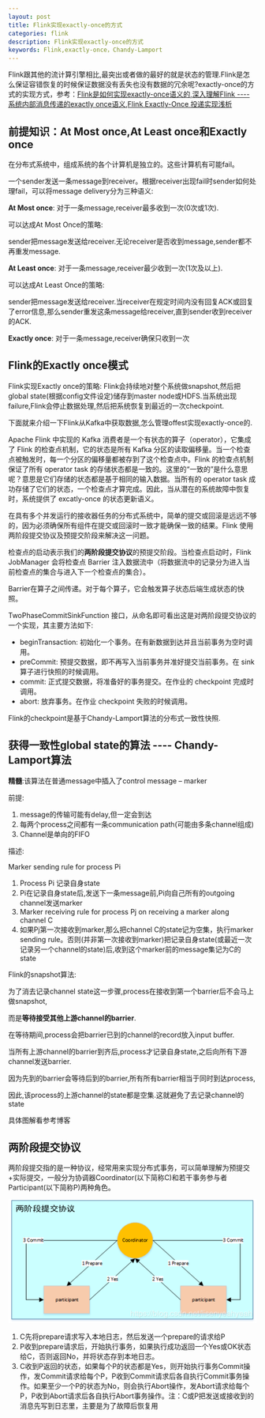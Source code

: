 ```yaml
---
layout: post
title: Flink实现exactly-once的方式
categories: flink
description: Flink实现exactly-once的方式
keywords: Flink,exactly-once，Chandy-Lamport
---
```

Flink跟其他的流计算引擎相比,最突出或者做的最好的就是状态的管理.Flink是怎么保证容错恢复的时候保证数据没有丢失也没有数据的冗余呢?exactly-once的方式的实现方式，参考：[Flink是如何实现exactly-once语义的](https://www.cnblogs.com/leon0/p/11005159.html),[深入理解Flink ---- 系统内部消息传递的exactly once语义](https://www.cnblogs.com/tuowang/p/9022198.html),[Flink Exactly-Once 投递实现浅析](https://cloud.tencent.com/developer/article/1485664)

## 前提知识：At Most once,At Least once和Exactly once

在分布式系统中，组成系统的各个计算机是独立的。这些计算机有可能fail。

一个sender发送一条message到receiver。根据receiver出现fail时sender如何处理fail，可以将message delivery分为三种语义:
 
**At Most once**: 对于一条message,receiver最多收到一次(0次或1次).

可以达成At Most Once的策略:

sender把message发送给receiver.无论receiver是否收到message,sender都不再重发message.

**At Least once**: 对于一条message,receiver最少收到一次(1次及以上).

可以达成At Least Once的策略:

sender把message发送给receiver.当receiver在规定时间内没有回复ACK或回复了error信息,那么sender重发这条message给receiver,直到sender收到receiver的ACK.

**Exactly once**: 对于一条message,receiver确保只收到一次

## Flink的Exactly once模式

Flink实现Exactly once的策略: Flink会持续地对整个系统做snapshot,然后把global state(根据config文件设定)储存到master node或HDFS.当系统出现failure,Flink会停止数据处理,然后把系统恢复到最近的一次checkpoint.

下面就来介绍一下Flink从Kafka中获取数据,怎么管理offest实现exactly-once的.

Apache Flink 中实现的 Kafka 消费者是一个有状态的算子（operator），它集成了 Flink 的检查点机制，它的状态是所有 Kafka 分区的读取偏移量。当一个检查点被触发时，每一个分区的偏移量都被存到了这个检查点中。Flink 的检查点机制保证了所有 operator task 的存储状态都是一致的。这里的“一致的”是什么意思呢？意思是它们存储的状态都是基于相同的输入数据。当所有的 operator task 成功存储了它们的状态，一个检查点才算完成。因此，当从潜在的系统故障中恢复时，系统提供了 excatly-once 的状态更新语义。

在具有多个并发运行的接收器任务的分布式系统中，简单的提交或回滚是远远不够的，因为必须确保所有组件在提交或回滚时一致才能确保一致的结果。Flink 使用两阶段提交协议及预提交阶段来解决这一问题。

检查点的启动表示我们的**两阶段提交协议**的预提交阶段。当检查点启动时，Flink JobManager 会将检查点 Barrier 注入数据流中（将数据流中的记录分为进入当前检查点的集合与进入下一个检查点的集合）。

Barrier在算子之间传递。对于每个算子，它会触发算子状态后端生成状态的快照。

TwoPhaseCommitSinkFunction 接口，从命名即可看出这是对两阶段提交协议的一个实现，其主要方法如下:
* beginTransaction: 初始化一个事务。在有新数据到达并且当前事务为空时调用。
* preCommit: 预提交数据，即不再写入当前事务并准好提交当前事务。在 sink 算子进行快照的时候调用。
* commit: 正式提交数据，将准备好的事务提交。在作业的 checkpoint 完成时调用。
* abort: 放弃事务。在作业 checkpoint 失败的时候调用。

Flink的checkpoint是基于Chandy-Lamport算法的分布式一致性快照.

## 获得一致性global state的算法 ---- Chandy-Lamport算法

**精髓**:该算法在普通message中插入了control message – marker

前提:
1. message的传输可能有delay,但一定会到达
2. 每两个process之间都有一条communication path(可能由多条channel组成)
3. Channel是单向的FIFO

描述:

Marker sending rule for process Pi
1. Process Pi 记录自身state
2. Pi在记录自身state后,发送下一条message前,Pi向自己所有的outgoing channel发送marker
3. Marker receiving rule for process Pj on receiving a marker along channel C
4. 如果Pj第一次接收到marker,那么把channel C的state记为空集，执行marker sending rule。否则(并非第一次接收到marker)把记录自身state(或最近一次记录另一个channel的state)后,收到这个marker前的message集记为C的state

Flink的snapshot算法:

为了消去记录channel state这一步骤,process在接收到第一个barrier后不会马上做snapshot,

而是**等待接受其他上游channel的barrier**.

在等待期间,process会把barrier已到的channel的record放入input buffer.

当所有上游channel的barrier到齐后,process才记录自身state,之后向所有下游channel发送barrier.

因为先到的barrier会等待后到的barrier,所有所有barrier相当于同时到达process,

因此,该process的上游channel的state都是空集.这就避免了去记录channel的state

具体图解看参考博客

## 两阶段提交协议

两阶段提交指的是一种协议，经常用来实现分布式事务，可以简单理解为预提交+实际提交，一般分为协调器Coordinator(以下简称C)和若干事务参与者Participant(以下简称P)两种角色。

![两阶段提交协议](/images/posts/knowledge/flink-base/twoPhase.jpg)

1. C先将prepare请求写入本地日志，然后发送一个prepare的请求给P
2. P收到prepare请求后，开始执行事务，如果执行成功返回一个Yes或OK状态给C，否则返回No，并将状态存到本地日志。
3. C收到P返回的状态，如果每个P的状态都是Yes，则开始执行事务Commit操作，发Commit请求给每个P，P收到Commit请求后各自执行Commit事务操作。如果至少一个P的状态为No，则会执行Abort操作，发Abort请求给每个P，P收到Abort请求后各自执行Abort事务操作。注：C或P把发送或接收到的消息先写到日志里，主要是为了故障后恢复用
